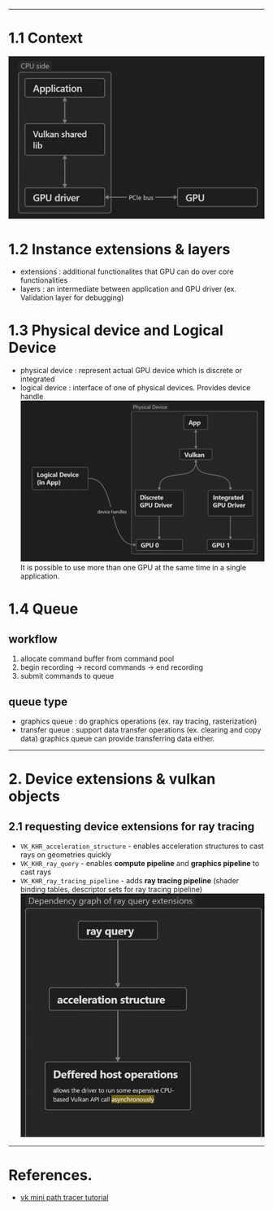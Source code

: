 
---
# 1.1 Context
![](../../../images/Pasted%20image%2020240501091831.png)

# 1.2 Instance extensions & layers

- extensions : additional functionalites that GPU can do over core functionalities
- layers : an intermediate between application and GPU driver (ex. Validation layer for debugging)

# 1.3 Physical device and Logical Device
- physical device : represent actual GPU device which is discrete or integrated
- logical device : interface of one of physical devices. Provides device handle
![](../../../images/Pasted%20image%2020240501093100.png)
It is possible to use more than one GPU at the same time in a single application.

# 1.4 Queue
## workflow
1. allocate command buffer from command pool
2. begin recording -> record commands -> end recording
3. submit commands to queue

## queue type
- graphics queue : do graphics operations (ex. ray tracing, rasterization)
- transfer queue : support data transfer operations (ex. clearing and copy data)
	graphics queue can provide transferring data either.

---

# 2. Device extensions & vulkan objects

## 2.1 requesting device extensions for ray tracing

- `VK_KHR_acceleration_structure` - enables acceleration structures to cast rays on geometries quickly
- `VK_KHR_ray_query` - enables **compute pipeline** and **graphics pipeline** to cast rays
- `VK_KHR_ray_tracing_pipeline` - adds **ray tracing pipeline** (shader binding tables, descriptor sets for ray tracing pipeline)
![](../../../images/Pasted%20image%2020240501095749.png)


---






# References.
- [vk mini path tracer tutorial](https://nvpro-samples.github.io/vk_mini_path_tracer/index.html#deviceextensionsandvulkanobjects/requestingdeviceextensions)